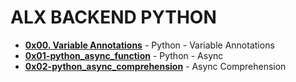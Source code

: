 # ALX BACKEND PYTHON

- **[0x00. Variable Annotations](./0x00-python_variable_annotations/)** - Python - Variable Annotations
- **[0x01-python_async_function](./0x01-python_async_function/)** - Python - Async
- **[0x02-python_async_comprehension](./0x02-python_async_comprehension/)** - Async Comprehension
